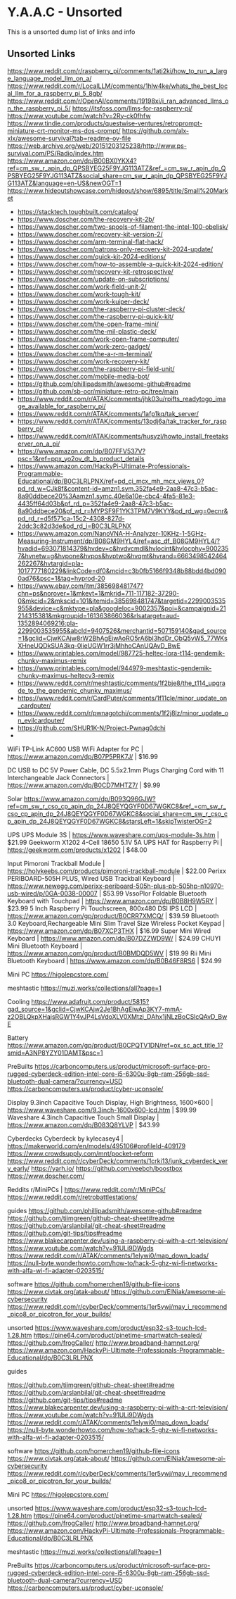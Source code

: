 <!-- ======================================== unsorted.md Start ======================================== -->


<!-- ------------------------------ Intro Start ------------------------------ -->

# Y.A.A.C - Unsorted

This is a unsorted dump list of links and info

<!-- ------------------------------ Intro End ------------------------------ -->


<!-- ------------------------------ Overview Start ------------------------------ -->

<!-- ------------------------------ Overview Start ------------------------------ -->


<!-- ------------------------------ Unsorted Links Start ------------------------------ -->

## Unsorted Links



https://www.reddit.com/r/raspberry_pi/comments/1ati2ki/how_to_run_a_large_language_model_llm_on_a/
https://www.reddit.com/r/LocalLLM/comments/1hlw4ke/whats_the_best_local_llm_for_a_raspberry_pi_5_8gb/
https://www.reddit.com/r/OpenAI/comments/19198xi/i_ran_advanced_llms_on_the_raspberry_pi_5/
https://itsfoss.com/llms-for-raspberry-pi/
https://www.youtube.com/watch?v=2Ry-ck0fhfw
https://www.tindie.com/products/questwise-ventures/retroprompt-miniature-crt-monitor-ms-dos-prompt/
https://github.com/alx-xlx/awesome-survival?tab=readme-ov-file
https://web.archive.org/web/20151203125238/http://www.ps-survival.com/PS/Radio/index.htm
https://www.amazon.com/dp/B00BX0YKX4?ref=cm_sw_r_apin_dp_QPSBYEG25F9YJG113ATZ&ref_=cm_sw_r_apin_dp_QPSBYEG25F9YJG113ATZ&social_share=cm_sw_r_apin_dp_QPSBYEG25F9YJG113ATZ&language=en-US&newOGT=1
https://www.hideoutshowcase.com/hideout/show/6895/title/Small%20Market
- https://stacktech.toughbuilt.com/catalog/
- https://www.doscher.com/the-recovery-kit-2b/
- https://www.doscher.com/two-spools-of-filament-the-intel-100-obelisk/
- https://www.doscher.com/recovery-kit-version-2/
- https://www.doscher.com/arm-terminal-flat-hack/
- https://www.doscher.com/patrons-only-recovery-kit-2024-update/
- https://www.doscher.com/quick-kit-2024-editions/
- https://www.doscher.com/how-to-assemble-a-quick-kit-2024-edition/
- https://www.doscher.com/recovery-kit-retrospective/
- https://www.doscher.com/update-on-subscriptions/
- https://www.doscher.com/work-field-unit-2/
- https://www.doscher.com/work-tough-kit/
- https://www.doscher.com/work-kuiper-deck/
- https://www.doscher.com/the-raspberry-pi-cluster-deck/
- https://www.doscher.com/the-raspberry-pi-quick-kit/
- https://www.doscher.com/the-open-frame-mini/
- https://www.doscher.com/the-mil-plastic-deck/
- https://www.doscher.com/work-open-frame-computer/
- https://www.doscher.com/work-zero-gadget/
- https://www.doscher.com/the-a-r-m-terminal/
- https://www.doscher.com/work-recovery-kit/
- https://www.doscher.com/the-raspberry-pi-field-unit/
- https://www.doscher.com/mobile-media-bot/
- https://github.com/phillipadsmith/awesome-github#readme
- https://github.com/sb-ocr/miniature-retro-pc/tree/main
- https://www.reddit.com/r/ATAK/comments/jhk03u/rpifts_readytogo_image_available_for_raspberry_pi/
- https://www.reddit.com/r/ATAK/comments/1afp1kq/tak_server/
- https://www.reddit.com/r/ATAK/comments/13pdj6a/tak_tracker_for_raspberry_pi/
- https://www.reddit.com/r/ATAK/comments/husyzl/howto_install_freetakserver_on_a_pi/
- https://www.amazon.com/dp/B07FFV537V?psc=1&ref=ppx_yo2ov_dt_b_product_details
- https://www.amazon.com/HackyPi-Ultimate-Professionals-Programmable-Educational/dp/B0C3LRLPNX/ref=pd_ci_mcx_mh_mcx_views_0?pd_rd_w=CJk8f&content-id=amzn1.sym.352fa4e9-2aa8-47c3-b5ac-8a90ddbece20%3Aamzn1.symc.40e6a10e-cbc4-4fa5-81e3-4435ff64d03b&pf_rd_p=352fa4e9-2aa8-47c3-b5ac-8a90ddbece20&pf_rd_r=MYPSF9F1YK3TPM7V9KYY&pd_rd_wg=0ecnr&pd_rd_r=d5f571ca-15c2-4308-827d-2ddc3c82d3de&pd_rd_i=B0C3LRLPNX
- https://www.amazon.com/NanoVNA-H-Analyzer-10KHz-1-5GHz-Measuring-Instrument/dp/B08GM9HYL4/ref=asc_df_B08GM9HYL4/?hvadid=693071814379&hvdev=c&hvdvcmdl&hvlocint&hvlocphy=9002357&hvnetw=g&hvpone&hvpos&hvptwo&hvqmt&hvrand=6663498542464262267&hvtargid=pla-1017777180229&linkCode=df0&mcid=c3b0fb5166f9348b88bdd4bd0900ad76&psc=1&tag=hyprod-20
- https://www.ebay.com/itm/385698481747?chn=ps&norover=1&mkevt=1&mkrid=711-117182-37290-0&mkcid=2&mkscid=101&itemid=385698481747&targetid=2299003535955&device=c&mktype=pla&googleloc=9002357&poi=&campaignid=21214315381&mkgroupid=161363866036&rlsatarget=aud-1352894069216:pla-2299003535955&abcId=9407526&merchantid=507159140&gad_source=1&gclid=CjwKCAjw8rW2BhAgEiwAoRO5rA6bI3hdDr_ObQ5vW5_77WKsXHneUQDkSUA3kq-0lieUGW1rr3jMhhoCAnUQAvD_BwE
- https://www.printables.com/model/987725-heltec-lora-t114-gendemik-chunky-maximus-remix
- https://www.printables.com/model/944979-meshtastic-gendemik-chunky-maximus-heltecv3-remix
- https://www.reddit.com/r/meshtastic/comments/1f2bje8/the_t114_upgrade_to_the_gendemic_chunky_maximus/
- https://www.reddit.com/r/CardPuter/comments/1f11cle/minor_update_on_cardputer/
- https://www.reddit.com/r/pwnagotchi/comments/1f2j8lz/minor_update_on_evilcardputer/
- https://github.com/SHUR1K-N/Project-Pwnag0dchi
- 

WiFi
TP-Link AC600 USB WiFi Adapter for PC | https://www.amazon.com/dp/B07P5PRK7J/ | $16.99


DC
USB to DC 5V Power Cable, DC 5.5x2.1mm Plugs Charging Cord with 11 Interchangeable Jack Connectors | https://www.amazon.com/dp/B0CD7MHTZ7/ | $9.99


Solar
https://www.amazon.com/dp/B093Q96GJW?ref=cm_sw_r_cso_cp_apin_dp_24J8QEYQGYF0D67WGKC8&ref_=cm_sw_r_cso_cp_apin_dp_24J8QEYQGYF0D67WGKC8&social_share=cm_sw_r_cso_cp_apin_dp_24J8QEYQGYF0D67WGKC8&starsLeft=1&skipTwisterOG=2


UPS
UPS Module 3S | https://www.waveshare.com/ups-module-3s.htm | $21.99
Geekworm X1202 4-Cell 18650 5.1V 5A UPS HAT for Raspberry Pi | https://geekworm.com/products/x1202 | $48.00


Input
Pimoroni Trackball Module | https://holykeebs.com/products/pimoroni-trackball-module | $22.00
Perixx PERIBOARD-505H PLUS, Wired USB Trackball Keyboard | https://www.newegg.com/perixx-periboard-505h-plus-pb-505hp-n10970-usb-wired/p/0GA-0038-00007 | $53.99
VssoPlor Foldable Bluetooth Keyboard with Touchpad | https://www.amazon.com/dp/B0B8H9W5RY | $23.99
5 Inch Raspberry Pi Touchscreen, 800x480 DSI IPS LCD | https://www.amazon.com/gp/product/B0CRR7XMCQ/ | $39.59
Bluetooth 3.0 Keyboard,Rechargeable Mini Slim Travel Size Wireless Pocket Keypad | https://www.amazon.com/dp/B07XCP3THX | $16.99
Super Mini Wired Keyboard | https://www.amazon.com/dp/B07DZZWD9W/ | $24.99
CHUYI Mini Bluetooth Keyboard | https://www.amazon.com/gp/product/B0BMDQD5WV | $19.99
Rii Mini Bluetooth Keyboard | https://www.amazon.com/dp/B0B46F8RS6 | $24.99


Mini PC
https://higolepcstore.com/


meshtastic
https://muzi.works/collections/all?page=1


Cooling
https://www.adafruit.com/product/5815?gad_source=1&gclid=CjwKCAjw2Je1BhAgEiwAp3KY7-mmA-z2OBLQkpXHajsRGW1Y4vJP4LsVdoXLV0XMtzj_DAhx1jNLzBoCSlcQAvD_BwE


Battery
https://www.amazon.com/gp/product/B0CPQTV1DN/ref=ox_sc_act_title_1?smid=A3NP8YZY01DAMT&psc=1


PreBuilts
https://carboncomputers.us/product/microsoft-surface-pro-rugged-cyberdeck-edition-intel-core-i5-6300u-8gb-ram-256gb-ssd-bluetooth-dual-camera/?currency=USD
https://carboncomputers.us/product/cyber-uconsole/


Display
9.3inch Capacitive Touch Display, High Brightness, 1600×600 | https://www.waveshare.com/9.3inch-1600x600-lcd.htm | $99.99
Waveshare 4.3inch Capacitive Touch Small Display | https://www.amazon.com/dp/B083Q8YLVP | $43.99


Cyberdecks
Cyberdeck by kylecasey4 | https://makerworld.com/en/models/495106#profileId-409179
https://www.crowdsupply.com/mnt/pocket-reform
https://www.reddit.com/r/cyberDeck/comments/1crki13/junk_cyberdeck_very_early/
https://yarh.io/
https://github.com/veebch/boostbox
https://www.doscher.com/


Reddits
r/MiniPCs | https://www.reddit.com/r/MiniPCs/
https://www.reddit.com/r/retrobattlestations/


guides
https://github.com/phillipadsmith/awesome-github#readme
https://github.com/tiimgreen/github-cheat-sheet#readme
https://github.com/arslanbilal/git-cheat-sheet#readme
https://github.com/git-tips/tips#readme
https://www.blakecarpenter.dev/using-a-raspberry-pi-with-a-crt-television/
https://www.youtube.com/watch?v=91ULi9DWgds
https://www.reddit.com/r/ATAK/comments/1elywi0/map_down_loads/
https://null-byte.wonderhowto.com/how-to/hack-5-ghz-wi-fi-networks-with-alfa-wi-fi-adapter-0203515/


software
https://github.com/homerchen19/github-file-icons
https://www.civtak.org/atak-about/
https://github.com/ElNiak/awesome-ai-cybersecurity
https://www.reddit.com/r/cyberDeck/comments/1er5ywj/may_i_recommend_pico8_or_picotron_for_your_builds/


unsorted
https://www.waveshare.com/product/esp32-s3-touch-lcd-1.28.htm
https://pine64.com/product/pinetime-smartwatch-sealed/
https://github.com/frogCaller/
http://www.broadband-hamnet.org/
https://www.amazon.com/HackyPi-Ultimate-Professionals-Programmable-Educational/dp/B0C3LRLPNX

guides

https://github.com/tiimgreen/github-cheat-sheet#readme
https://github.com/arslanbilal/git-cheat-sheet#readme
https://github.com/git-tips/tips#readme
https://www.blakecarpenter.dev/using-a-raspberry-pi-with-a-crt-television/
https://www.youtube.com/watch?v=91ULi9DWgds
https://www.reddit.com/r/ATAK/comments/1elywi0/map_down_loads/
https://null-byte.wonderhowto.com/how-to/hack-5-ghz-wi-fi-networks-with-alfa-wi-fi-adapter-0203515/


software
https://github.com/homerchen19/github-file-icons
https://www.civtak.org/atak-about/
https://github.com/ElNiak/awesome-ai-cybersecurity
https://www.reddit.com/r/cyberDeck/comments/1er5ywj/may_i_recommend_pico8_or_picotron_for_your_builds/


Mini PC
https://higolepcstore.com/



unsorted
https://www.waveshare.com/product/esp32-s3-touch-lcd-1.28.htm
https://pine64.com/product/pinetime-smartwatch-sealed/
https://github.com/frogCaller/
http://www.broadband-hamnet.org/
https://www.amazon.com/HackyPi-Ultimate-Professionals-Programmable-Educational/dp/B0C3LRLPNX


meshtastic
https://muzi.works/collections/all?page=1

PreBuilts
https://carboncomputers.us/product/microsoft-surface-pro-rugged-cyberdeck-edition-intel-core-i5-6300u-8gb-ram-256gb-ssd-bluetooth-dual-camera/?currency=USD
https://carboncomputers.us/product/cyber-uconsole/




<!-- ------------------------------ Unsorted Links End ------------------------------ -->


<!-- ------------------------------ Outro Start ------------------------------ -->

<!-- ------------------------------ Outro End ------------------------------ -->


<!-- ======================================== unsorted.md end ======================================== -->
